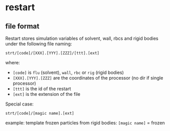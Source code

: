 # restart

##  file format

Restart stores simulation variables of solvent, wall, rbcs and rigid bodies under the following file naming:

```
strt/[code]/[XXX].[YYY].[ZZZ]/[ttt].[ext]
```
where:
- `[code]` is `flu` (solvent), `wall`, `rbc` or `rig` (rigid bodies)
- `[XXX].[YYY].[ZZZ]` are the coordinates of the processor (no dir if single processor)
- `[ttt]` is the id of the restart
- `[ext]` is the extension of the file

Special case:
```
strt/[code]/[magic name].[ext]
```
example: template frozen particles from rigid bodies: `[magic name]` = frozen
